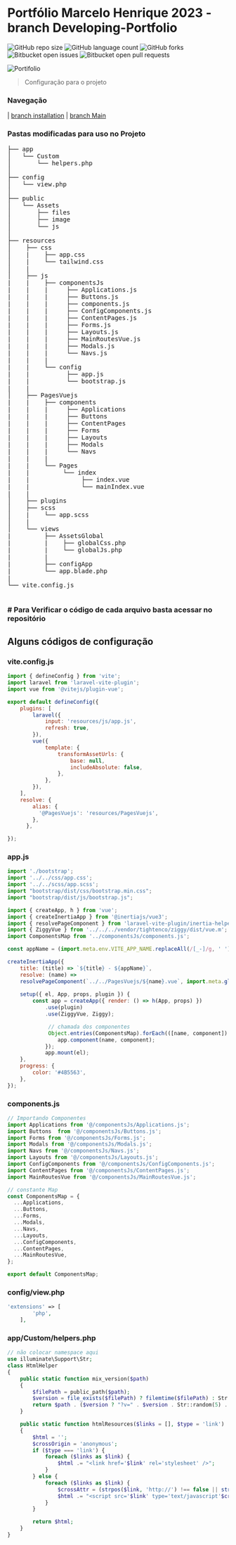 # Portfólio Marcelo Henrique 2023 - branch Developing-Portfolio

![GitHub repo size](https://img.shields.io/github/repo-size/marceloteck/ProjectPortifolio2023?style=for-the-badge)
![GitHub language count](https://img.shields.io/github/languages/count/marceloteck/ProjectPortifolio2023?style=for-the-badge)
![GitHub forks](https://img.shields.io/github/forks/marceloteck/ProjectPortifolio2023?style=for-the-badge)
![Bitbucket open issues](https://img.shields.io/bitbucket/issues/marceloteck/ProjectPortifolio2023?style=for-the-badge)
![Bitbucket open pull requests](https://img.shields.io/bitbucket/pr-raw/marceloteck/ProjectPortifolio2023?style=for-the-badge)


<img src="/docs/image/Portifolio.png" alt="Portifolio">

> Configuração para o projeto

### Navegação
| [branch installation](https://github.com/marceloteck/ProjectPortifolio2023/tree/installation) | [branch Main](https://github.com/marceloteck/ProjectPortifolio2023/tree/main)


### Pastas modificadas para uso no Projeto
<pre>
├── app
│   └── Custom
│       └── helpers.php
│   
├── config
│   └── view.php
│ 
├── public
│   └── Assets
│       ├── files
│       ├── image
│       └── js
│
├── resources
│    ├── css
│    |    ├── app.css
│    |    └── tailwind.css
│    |
│    ├── js
|    |    ├── componentsJs
|    |    |     ├── Applications.js
|    |    |     ├── Buttons.js
|    |    |     ├── components.js
|    |    |     ├── ConfigComponents.js
|    |    |     ├── ContentPages.js
|    |    |     ├── Forms.js
|    |    |     ├── Layouts.js
|    |    |     ├── MainRoutesVue.js
|    |    |     ├── Modals.js
|    |    |     └── Navs.js
|    |    |     
|    |    └── config
|    |          ├── app.js
|    |          └── bootstrap.js
|    |    
│    ├── PagesVuejs
|    |    ├── components
|    |    |     ├── Applications
|    |    |     ├── Buttons
|    |    |     ├── ContentPages
|    |    |     ├── Forms
|    |    |     ├── Layouts
|    |    |     ├── Modals
|    |    |     └── Navs
|    |    |    
|    |    └── Pages
|    |         └── index
|    |              ├── index.vue
|    |              └── mainIndex.vue
|    |   
│    ├── plugins
│    ├── scss
│    |    └── app.scss
│    |  
│    └── views
|         ├── AssetsGlobal 
|         |    ├── globalCss.php
|         |    └── globalJs.php
|         | 
|         ├── configApp 
|         └── app.blade.php 
|
└── vite.config.js

</pre>

### # Para Verificar o código de cada arquivo basta acessar no repositório

## Alguns códigos de configuração
### vite.config.js

```javascript
import { defineConfig } from 'vite';
import laravel from 'laravel-vite-plugin';
import vue from '@vitejs/plugin-vue';

export default defineConfig({
    plugins: [
        laravel({
            input: 'resources/js/app.js',
            refresh: true,
        }),
        vue({
            template: {
                transformAssetUrls: {
                    base: null,
                    includeAbsolute: false,
                },
            },
        }),
    ],
    resolve: {
        alias: {
          '@PagesVuejs': 'resources/PagesVuejs',
        },
      },

});

```
### app.js
```Javascript
import './bootstrap';
import '../../css/app.css';
import '../../scss/app.scss';
import "bootstrap/dist/css/bootstrap.min.css";
import "bootstrap/dist/js/bootstrap.js";

import { createApp, h } from 'vue';
import { createInertiaApp } from '@inertiajs/vue3';
import { resolvePageComponent } from 'laravel-vite-plugin/inertia-helpers';
import { ZiggyVue } from '../../../vendor/tightenco/ziggy/dist/vue.m';
import ComponentsMap from '../componentsJs/components.js';

const appName = (import.meta.env.VITE_APP_NAME.replaceAll(/[_-]/g, ' ')) || 'Laravel';

createInertiaApp({
    title: (title) => `${title} - ${appName}`,
    resolve: (name) => 
    resolvePageComponent(`../../PagesVuejs/${name}.vue`, import.meta.glob('../../PagesVuejs/**/*.vue')),
 
    setup({ el, App, props, plugin }) {
        const app = createApp({ render: () => h(App, props) })
            .use(plugin)
            .use(ZiggyVue, Ziggy);

             // chamada dos componentes
             Object.entries(ComponentsMap).forEach(([name, component]) => {
                app.component(name, component);
            });
            app.mount(el);
    },
    progress: {
        color: '#4B5563',
    },
});
```
### components.js
```javascript
// Importando Componentes
import Applications from '@/componentsJs/Applications.js';
import Buttons  from '@/componentsJs/Buttons.js';
import Forms from '@/componentsJs/Forms.js';
import Modals from '@/componentsJs/Modals.js';
import Navs from '@/componentsJs/Navs.js';
import Layouts from '@/componentsJs/Layouts.js';
import ConfigComponents from '@/componentsJs/ConfigComponents.js';
import ContentPages from '@/componentsJs/ContentPages.js';
import MainRoutesVue from '@/componentsJs/MainRoutesVue.js';

// constante Map
const ComponentsMap = {
  ...Applications,
  ...Buttons,
  ...Forms,
  ...Modals,
  ...Navs,
  ...Layouts,
  ...ConfigComponents,
  ...ContentPages,
  ...MainRoutesVue,
};

export default ComponentsMap;
```

### config/view.php
```php
'extensions' => [
        'php',
    ],
```

### app/Custom/helpers.php
```php
// não colocar namespace aqui
use illuminate\Support\Str;
class HtmlHelper
{
    public static function mix_version($path)
    {
        $filePath = public_path($path);
        $version = file_exists($filePath) ? filemtime($filePath) : Str::random(5) . rand(10, 99);
        return $path . ($version ? "?v=" . $version . Str::random(5) . rand(10, 99) : '');
    }

    public static function htmlResources($links = [], $type = 'link')
    {
        $html = '';
        $crossOrigin = 'anonymous';
        if ($type === 'link') {
            foreach ($links as $link) {
                $html .= "<link href='$link' rel='stylesheet' />";
            }
        } else {
            foreach ($links as $link) {
                $crossAttr = (strpos($link, 'http://') !== false || strpos($link, 'https://') !== false) ? " crossorigin='$crossOrigin'" : "";
                $html .= "<script src='$link' type='text/javascript'$crossAttr></script>\n";
            }
        }

        return $html;
    }
}
```